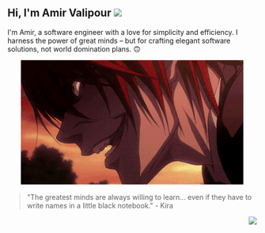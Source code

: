 ## Hi, I'm Amir Valipour <img src="https://camo.githubusercontent.com/0c732027af8a28d138e3698181f7be7c9b97d443b4beb9c7ce8ec4cffc6b4767/68747470733a2f2f6d656469612e67697068792e636f6d2f6d656469612f6876524a434c467a6361737252346961377a2f67697068792e676966" width="25" />

I'm Amir, a software engineer with a love for simplicity and efficiency.
I harness the power of great minds – but for crafting elegant software solutions, not world domination plans. 🙃

<p align="center">
  <img src="https://github.com/KiraTheGenius/KiraTheGenius/blob/main/1_evil(1).gif" width="450" />
</p>

> "The greatest minds are always willing to learn... even if they have to write names in a little black notebook." - Kira
<p align="right">
  <img src="https://komarev.com/ghpvc/?username=KiraTheGenius&color=red" />
</p>
